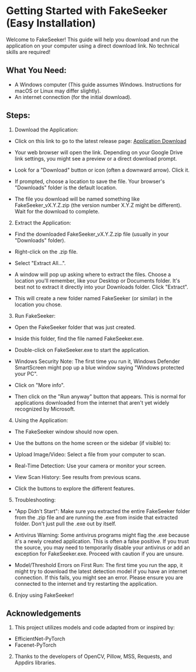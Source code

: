 # Getting Started with FakeSeeker (Easy Installation)

Welcome to FakeSeeker! This guide will help you download and run the application on your computer using a direct download link. No technical skills are required!

## What You Need:

- A Windows computer (This guide assumes Windows. Instructions for macOS or Linux may differ slightly).
- An internet connection (for the initial download).

## Steps:

1. Download the Application:

- Click on this link to go to the latest release page:
[Application Download](https://drive.google.com/file/d/1r0HljX8CgbcKHxverT3ME_L2Mh6zD0qN/view?usp=sharing)

- Your web browser will open the link. Depending on your Google Drive link settings, you might see a preview or a direct download prompt.

- Look for a "Download" button or icon (often a downward arrow). Click it.

- If prompted, choose a location to save the file. Your browser's "Downloads" folder is the default location.

- The file you download will be named something like FakeSeeker_vX.Y.Z.zip (the version number X.Y.Z might be different). Wait for the download to complete.

2. Extract the Application:

- Find the downloaded FakeSeeker_vX.Y.Z.zip file (usually in your "Downloads" folder).

- Right-click on the .zip file.

- Select "Extract All...".

- A window will pop up asking where to extract the files. Choose a location you'll remember, like your Desktop or Documents folder. It's best not to extract it directly into your Downloads folder. Click "Extract".

- This will create a new folder named FakeSeeker (or similar) in the location you chose.

3. Run FakeSeeker:

- Open the FakeSeeker folder that was just created.

- Inside this folder, find the file named FakeSeeker.exe.

- Double-click on FakeSeeker.exe to start the application.

- Windows Security Note: The first time you run it, Windows Defender SmartScreen might pop up a blue window saying "Windows protected your PC".

- Click on "More info".

- Then click on the "Run anyway" button that appears. This is normal for applications downloaded from the internet that aren't yet widely recognized by Microsoft.

4. Using the Application:

- The FakeSeeker window should now open.

- Use the buttons on the home screen or the sidebar (if visible) to:

- Upload Image/Video: Select a file from your computer to scan.

- Real-Time Detection: Use your camera or monitor your screen.

- View Scan History: See results from previous scans.

- Click the buttons to explore the different features.

5. Troubleshooting:

- "App Didn't Start": Make sure you extracted the entire FakeSeeker folder from the .zip file and are running the .exe from inside that extracted folder. Don't just pull the .exe out by itself.

- Antivirus Warning: Some antivirus programs might flag the .exe because it's a newly created application. This is often a false positive. If you trust the source, you may need to temporarily disable your antivirus or add an exception for FakeSeeker.exe. Proceed with caution if you are unsure.

- Model/Threshold Errors on First Run: The first time you run the app, it might try to download the latest detection model if you have an internet connection. If this fails, you might see an error. Please ensure you are connected to the internet and try restarting the application.

6. Enjoy using FakeSeeker!

## Acknowledgements
1. This project utilizes models and code adapted from or inspired by:
- EfficientNet-PyTorch
- Facenet-PyTorch
2. Thanks to the developers of OpenCV, Pillow, MSS, Requests, and Appdirs libraries.
